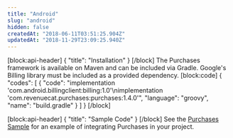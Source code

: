 ```yaml
---
title: "Android"
slug: "android"
hidden: false
createdAt: "2018-06-11T03:51:25.904Z"
updatedAt: "2018-11-29T23:09:25.940Z"
---
```

[block:api-header]
{
  "title": "Installation"
}
[/block]
The Purchases framework is available on Maven and can be included via Gradle. Google's Billing library must be included as a provided dependency.
[block:code]
{
  "codes": [
    {
      "code": "implementation 'com.android.billingclient:billing:1.0'\nimplementation 'com.revenuecat.purchases:purchases:1.4.0'",
      "language": "groovy",
      "name": "build.gradle"
    }
  ]
}
[/block]

[block:api-header]
{
  "title": "Sample Code"
}
[/block]
See the [Purchases Sample](https://github.com/RevenueCat/purchases-android/blob/master/purchases-sample/src/main/java/com/revenuecat/purchases_sample/MainActivity.java#L81) for an example of integrating Purchases in your project.